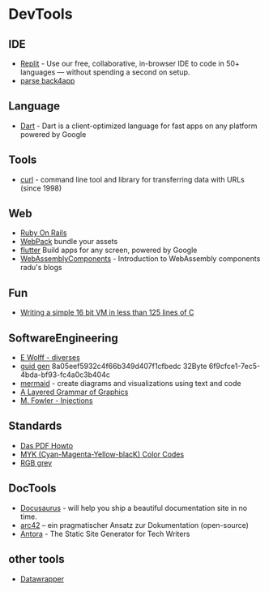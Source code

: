 # DevTools

## IDE

- [Replit](https://replit.com/) - Use our free, collaborative, in-browser IDE to code in 50+ languages — without spending a second on setup.
- [parse back4app](https://www.sitepoint.com/parse-platform-back4app-beginner-guide/)

## Language

- [Dart](https://dart.dev/overview) - Dart is a client-optimized language for fast apps on any platform powered by Google

## Tools
- [curl](https://curl.se/) - command line tool and library for transferring data with URLs (since 1998)

## Web
- [Ruby On Rails](https://rubyonrails.org/)
- [WebPack](https://webpack.js.org/) bundle your assets
- [flutter](https://flutter.dev/) Build apps for any screen, powered by Google
- [WebAssemblyComponents](https://radu-matei.com/blog/intro-wasm-components/) - Introduction to WebAssembly components radu's blogs

## Fun
- [Writing a simple 16 bit VM in less than 125 lines of C](https://www.andreinc.net/2021/12/01/writing-a-simple-vm-in-less-than-125-lines-of-c)

## SoftwareEngineering

- [E Wolff - diverses](https://ewolff.com/)
- [guid gen](https://www.guidgenerator.com/online-guid-generator.aspx) 8a05eef5932c4f66b349d407f1cfbedc 32Byte 6f9cfce1-7ec5-4bda-bf93-fc4a0c3b404c
- [mermaid](https://mermaid-js.github.io/mermaid/) - create diagrams and visualizations using text and code
- [A Layered Grammar of Graphics](https://byrneslab.net/classes/biol607/readings/wickham_layered-grammar.pdf)
- [M. Fowler - Injections](https://martinfowler.com/articles/injection.html)

## Standards

- [Das PDF Howto](http://www.p2501.ch/pdf-howto/start)
- [MYK (Cyan-Magenta-Yellow-blacK) Color Codes](https://www.december.com/html/spec/colorcmyk.html)
- [RGB grey](http://www.markusbader.de/tricky/rgb_grau.html)

## DocTools

- [Docusaurus](https://docusaurus.io/docs) - will help you ship a beautiful documentation site in no time.
- [arc42](https://www.heise.de/developer/artikel/Episode-90-arc42-ein-pragmatischer-Ansatz-zur-Dokumentation-6302741.html) – ein pragmatischer Ansatz zur Dokumentation (open-source)
- [Antora](https://docs.antora.org/antora/latest/) - The Static Site Generator for Tech Writers

## other tools
- [Datawrapper](https://www.datawrapper.de)
